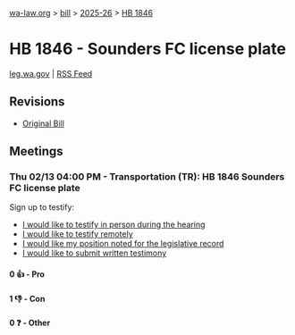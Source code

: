 [wa-law.org](/) > [bill](/bill/) > [2025-26](/bill/2025-26/) > [HB 1846](/bill/2025-26/hb/1846/)

# HB 1846 - Sounders FC license plate
[leg.wa.gov](https://app.leg.wa.gov/billsummary?BillNumber=1846&Year=2025&Initiative=false) | [RSS Feed](./rss.xml)

## Revisions
* [Original Bill](1/)

## Meetings
### Thu 02/13 04:00 PM - Transportation (TR): HB 1846 Sounders FC license plate
Sign up to testify:
* [I would like to testify in person during the hearing](https://app.leg.wa.gov/csi/Testifier/Add?chamber=House&mId=32709&aId=163677&caId=25663&tId=1)
* [I would like to testify remotely](https://app.leg.wa.gov/csi/Testifier/Add?chamber=House&mId=32709&aId=163677&caId=25663&tId=2)
* [I would like my position noted for the legislative record](https://app.leg.wa.gov/csi/Testifier/Add?chamber=House&mId=32709&aId=163677&caId=25663&tId=3)
* [I would like to submit written testimony](https://app.leg.wa.gov/csi/Testifier/Add?chamber=House&mId=32709&aId=163677&caId=25663&tId=4)

#### 0 👍 - Pro

#### 1 👎 - Con

#### 0 ❓ - Other
